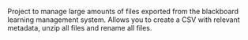 Project to manage large amounts of files exported from the blackboard learning 
management system. Allows you to create a CSV with relevant metadata, unzip all files and rename all files.
